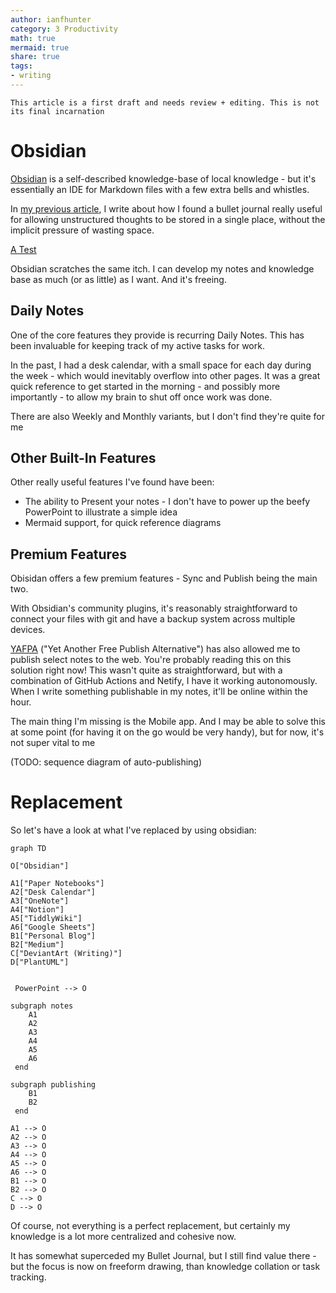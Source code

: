 ```yaml
---
author: ianfhunter
category: 3 Productivity
math: true
mermaid: true
share: true
tags:
- writing
---
```


```ad-note
This article is a first draft and needs review + editing. This is not its final incarnation
```


# Obsidian

[Obsidian](https://www.obsidian.md) is a self-described knowledge-base of local knowledge - but it's essentially an IDE for Markdown files with a few extra bells and whistles.

In [my previous article](../the-value-of-unstructured-thought), I write about how I found a bullet journal really useful for allowing unstructured thoughts to be stored in a single place, without the implicit pressure of wasting space. 

[A Test](../a-test)

Obsidian scratches the same itch. I can develop my notes and knowledge base as much (or as little) as I want. And it's freeing.

## Daily Notes
One of the core features they provide is recurring Daily Notes. This has been invaluable for keeping track of my active tasks for work. 

In the past, I had a desk calendar, with a small space for each day during the week - which would inevitably overflow into other pages. It was a great quick reference to get started in the morning - and possibly more importantly - to allow my brain to shut off once work was done.

There are also Weekly and Monthly variants, but I don't find they're quite for me

## Other Built-In Features
Other really useful features I've found have been:
- The ability to Present your notes - I don't have to power up the beefy PowerPoint to illustrate a simple idea
- Mermaid support, for quick reference diagrams

## Premium Features

Obisidan offers a few premium features - Sync and Publish being the main two.

With Obsidian's community plugins, it's reasonably straightforward to connect your files with git and have a backup system across multiple devices.

[YAFPA](https://github.com/ianfhunter/yet-another-free-publish-alternative/) ("Yet Another Free Publish Alternative") has also allowed me to publish select notes to the web. You're probably reading this on this solution right now! This wasn't quite as straightforward, but with a combination of GitHub Actions and Netify, I have it working autonomously. When I write something publishable in my notes, it'll be online within the hour.

The main thing I'm missing is the Mobile app. And I may be able to solve this at some point (for having it on the go would be very handy), but for now, it's not super vital to me

(TODO: sequence diagram of auto-publishing)

# Replacement
So let's have a look at what I've replaced by using obsidian:

```mermaid
graph TD

O["Obsidian"]

A1["Paper Notebooks"]
A2["Desk Calendar"]
A3["OneNote"]
A4["Notion"]
A5["TiddlyWiki"]
A6["Google Sheets"]
B1["Personal Blog"]
B2["Medium"]
C["DeviantArt (Writing)"]
D["PlantUML"]


 PowerPoint --> O

subgraph notes
    A1   
    A2
    A3
    A4
    A5
    A6
 end
 
subgraph publishing
    B1   
    B2
 end
 
A1 --> O
A2 --> O
A3 --> O
A4 --> O
A5 --> O
A6 --> O
B1 --> O
B2 --> O
C --> O
D --> O
```

Of course, not everything is a perfect replacement, but certainly my knowledge is a lot more centralized and cohesive now.

It has somewhat superceded my Bullet Journal, but I still find value there - but the focus is now on freeform drawing, than knowledge collation or task tracking.